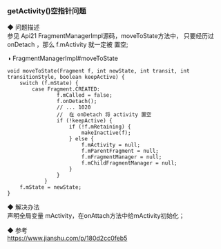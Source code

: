 ### getActivity()空指针问题  

◆ 问题描述  
参见 Api21 FragmentManagerImpl源码，moveToState方法中，
只要经历过onDetach ，那么 f.mActivity 就一定被 置空;  


◑ FragmentManagerImpl#moveToState  
```
void moveToState(Fragment f, int newState, int transit, int transitionStyle, boolean keepActive) {
    switch (f.mState) {
        case Fragment.CREATED:
                f.mCalled = false;
                f.onDetach();
                // ... 1020  
                //  在 onDetach 将 activity 置空 
                if (!keepActive) {
                    if (!f.mRetaining) {
                        makeInactive(f);
                    } else {
                        f.mActivity = null;
                        f.mParentFragment = null;
                        f.mFragmentManager = null;
                        f.mChildFragmentManager = null;
                    }
                }
            }
	f.mState = newState;
}
```
◆ 解决办法  
声明全局变量 mActivity，在onAttach方法中给mActivity初始化；  

◆ 参考  
https://www.jianshu.com/p/180d2cc0feb5